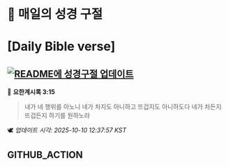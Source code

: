 # 🙏 매일의 성경 구절
# [Daily Bible verse]
## [![README에 성경구절 업데이트](https://github.com/DONGSUKA/first_test/actions/workflows/update-readme-bible.yml/badge.svg)](https://github.com/DONGSUKA/first_test/actions/workflows/update-readme-bible.yml)
<!-- START_BIBLE_VERSE -->
📖 **요한계시록 3:15**
> 내가 네 행위를 아노니 네가 차지도 아니하고 뜨겁지도 아니하도다 네가 차든지 뜨겁든지 하기를 원하노라

🕊️ _업데이트 시각: 2025-10-10 12:37:57 KST_
  <!-- END_BIBLE_VERSE -->
## GITHUB_ACTION
